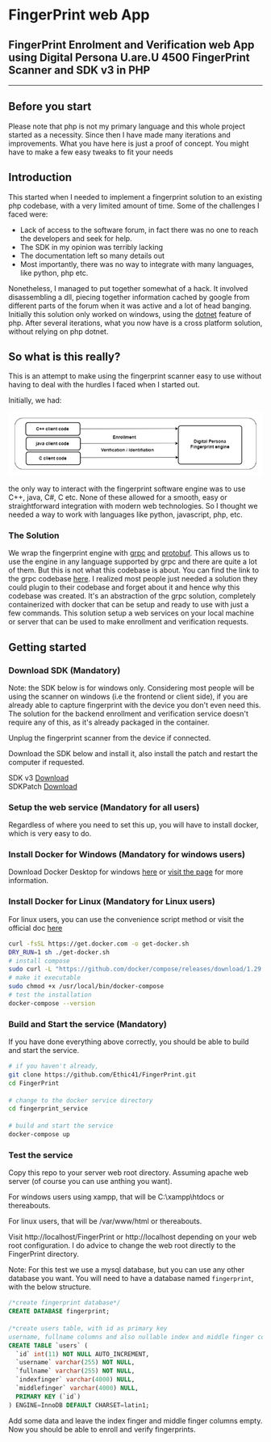 # FingerPrint web App
## FingerPrint Enrolment and Verification web App using Digital Persona U.are.U 4500 FingerPrint Scanner and SDK v3 in PHP
---
## Before you start
Please note that php is not my primary language and this whole project started as a necessity. Since then I have made many iterations and improvements. What you have here is just a proof of concept. You might have to make a few easy tweaks to fit your needs
## Introduction
This started when I needed to implement a fingerprint solution to an existing php codebase, with a very limited amount of time. Some of the challenges I faced were:
- Lack of access to the software forum, in fact there was no one to reach the developers and seek for help.
- The SDK in my opinion was terribly lacking
- The documentation left so many details out
- Most importantly, there was no way to integrate with many languages, like python, php etc.

Nonetheless, I managed to put together somewhat of a hack. It involved disassembling a dll, piecing together information cached by google from different parts of the forum when it was active and a lot of head banging. Initially this solution only worked on windows, using the [dotnet](link_here) feature of php. After several iterations, what you now have is a cross platform solution, without relying on php dotnet.
## So what is this really?
This is an attempt to make using the fingerprint scanner easy to use without having to deal with the hurdles I faced when I started out.

Initially, we had:

![Original](images/original.png)

the only way to interact with the fingerprint software engine was to use C++, java, C#, C etc. None of these allowed for a smooth, easy or straightforward  integration with modern web technologies. So I thought we needed a way to work with languages like python, javascript, php, etc.

### The Solution
We wrap the fingerprint engine with [grpc](https://grpc.io/) and [protobuf](https://developers.google.com/protocol-buffers/). This allows us to use the engine in any language supported by grpc and there are quite a lot of them. But this is not what this codebase is about. You can find the link to the grpc codebase [here](https://github.com/Bexils/grpc-fingerprint-engine). I realized most people just needed a solution they could plugin to their codebase and forget about it and hence why this codebase was created. It's an abstraction of the grpc solution, completely containerized with docker that can be setup and ready to use with just a few commands. This solution setup a web services on your local machine or server that can be used to make enrollment and verification requests.
## Getting started
### Download SDK (Mandatory)
Note: the SDK below is for windows only. Considering most people will be using the scanner on windows (i.e the frontend or client side), if you are already able to capture fingerprint with the device you don't even need this. The solution for the backend enrollment and verification service doesn't require any of this, as it's already packaged in the container.

Unplug the fingerprint scanner from the device if connected.

Download the SDK below and install it, also install the patch and restart the computer if requested.

SDK v3 [Download](https://drive.google.com/open?id=1Hg3HAqwLuqmi9F4eUAgb5WaeLyJvPQq5)  
SDKPatch [Download](https://drive.google.com/file/d/1yB0oW3NtBfCBKFHSe0Blc7B7grMD854W/view?usp=sharing)

### Setup the web service (Mandatory for all users)
Regardless of where you need to set this up, you will have to install docker, which is very easy to do.

### Install Docker for Windows (Mandatory for windows users)
Download Docker Desktop for windows [here](https://desktop.docker.com/win/main/amd64/Docker%20Desktop%20Installer.exe) or [visit the page](https://docs.docker.com/desktop/windows/install/) for more information.

### Install Docker for Linux (Mandatory for Linux users)
For linux users, you can use the convenience script method or visit the official doc [here](https://docs.docker.com/engine/install/)

```bash
curl -fsSL https://get.docker.com -o get-docker.sh
DRY_RUN=1 sh ./get-docker.sh
# install compose
sudo curl -L "https://github.com/docker/compose/releases/download/1.29.2/docker-compose-$(uname -s)-$(uname -m)" -o /usr/local/bin/docker-compose
# make it executable
sudo chmod +x /usr/local/bin/docker-compose
# test the installation
docker-compose --version
```
### Build and Start the service (Mandatory)
If you have done everything above correctly, you should be able to build and start the service.

```bash
# if you haven't already,
git clone https://github.com/Ethic41/FingerPrint.git
cd FingerPrint

# change to the docker service directory
cd fingerprint_service

# build and start the service
docker-compose up
```

### Test the service
Copy this repo to your server web root directory. Assuming apache web server (of course you can use anthing you want).

For windows users using xampp, that will be C:\xampp\htdocs or thereabouts.

For linux users, that will be /var/www/html or thereabouts.

Visit http://localhost/FingerPrint or http://localhost
depending on your web root configuration. I do advice to change the web root directly to the FingerPrint directory.

Note: For this test we use a mysql database, but you can use any other database you want. You will need to have a database named `fingerprint`, with the below structure.

```sql
/*create fingerprint database*/
CREATE DATABASE fingerprint;

/*create users table, with id as primary key
username, fullname columns and also nullable index and middle finger columns*/
CREATE TABLE `users` (
  `id` int(11) NOT NULL AUTO_INCREMENT,
  `username` varchar(255) NOT NULL,
  `fullname` varchar(255) NOT NULL,
  `indexfinger` varchar(4000) NULL,
  `middlefinger` varchar(4000) NULL,
  PRIMARY KEY (`id`)
) ENGINE=InnoDB DEFAULT CHARSET=latin1;
``` 
Add some data and leave the index finger and middle finger columns empty. Now you should be able to enroll and verify fingerprints.
